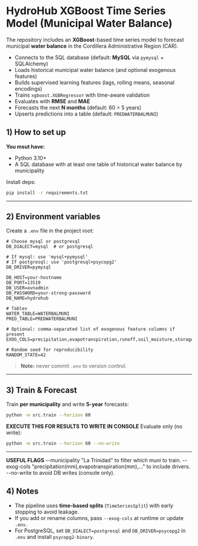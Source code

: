 
# HydroHub XGBoost Time Series Model (Municipal Water Balance)

The repository includes an **XGBoost**-based time series model to forecast municipal **water balance** in the Cordillera Administrative Region (CAR).

- Connects to the SQL database (default: **MySQL** via `pymysql` + SQLAlchemy)
- Loads historical municipal water balance (and optional exogenous features)
- Builds supervised learning features (lags, rolling means, seasonal encodings)
- Trains `xgboost.XGBRegressor` with time-aware validation
- Evaluates with **RMSE** and **MAE**
- Forecasts the next **N months** (default: 60 = 5 years)
- Upserts predictions into a table (default: `PREDWATERBALMUNI`)

## 1) How to set up

**You msut have:**
- Python 3.10+
- A SQL database with at least one table of historical water balance by municipality

Install deps:

```bash
pip install -r requirements.txt
```

---

## 2) Environment variables

Create a `.env` file in the project root:

```
# Choose mysql or postgresql
DB_DIALECT=mysql  # or postgresql

# If mysql: use 'mysql+pymysql'
# If postgresql: use 'postgresql+psycopg2'
DB_DRIVER=pymysql

DB_HOST=your-hostname
DB_PORT=13519
DB_USER=avnadmin
DB_PASSWORD=your-strong-password
DB_NAME=hydrohub

# Tables
WATER_TABLE=WATERBALMUNI
PRED_TABLE=PREDWATERBALMUNI

# Optional: comma-separated list of exogenous feature columns if present
EXOG_COLS=precipitation,evapotranspiration,runoff,soil_moisture,storage_change

# Random seed for reproducibility
RANDOM_STATE=42
```

> **Note:** never commit `.env` to version control. 

---

## 3) Train & Forecast

Train **per municipality** and write **5-year** forecasts:


```bash
python -m src.train --horizon 60 
```

**EXECUTE THIS FOR RESULTS TO WRITE IN CONSOLE**
Evaluate only (no write):

```bash
python -m src.train --horizon 60 --no-write
```

---

**USEFUL FLAGS**
--municipality "La Trinidad" to filter which muni to train.
--exog-cols "precipitation(mm),evapotranspiration(mm),..." to include drivers.
--no-write to avoid DB writes (console only).

## 4) Notes

- The pipeline uses **time-based splits** (`TimeSeriesSplit`) with early stopping to avoid leakage.
- If you add or rename columns, pass `--exog-cols` at runtime or update `.env`.
- For PostgreSQL, set `DB_DIALECT=postgresql` and `DB_DRIVER=psycopg2` in `.env` and install `psycopg2-binary`.

